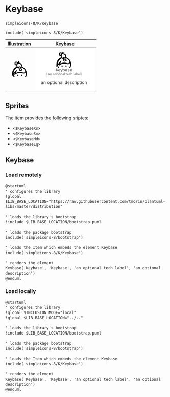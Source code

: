# Keybase


```text
simpleicons-8/K/Keybase
```

```text
include('simpleicons-8/K/Keybase')
```



| Illustration | Keybase |
| :---: | :---: |
| ![illustration for Illustration](../../simpleicons-8/K/Keybase.png) | ![illustration for Keybase](../../simpleicons-8/K/Keybase.Local.png) |



## Sprites
The item provides the following sriptes:

- `<$KeybaseXs>`
- `<$KeybaseSm>`
- `<$KeybaseMd>`
- `<$KeybaseLg>`





## Keybase

### Load remotely
```plantuml
@startuml
' configures the library
!global $LIB_BASE_LOCATION="https://raw.githubusercontent.com/tmorin/plantuml-libs/master/distribution"

' loads the library's bootstrap
!include $LIB_BASE_LOCATION/bootstrap.puml

' loads the package bootstrap
include('simpleicons-8/bootstrap')

' loads the Item which embeds the element Keybase
include('simpleicons-8/K/Keybase')

' renders the element
Keybase('Keybase', 'Keybase', 'an optional tech label', 'an optional description')
@enduml
```

### Load locally
```plantuml
@startuml
' configures the library
!global $INCLUSION_MODE="local"
!global $LIB_BASE_LOCATION="../.."

' loads the library's bootstrap
!include $LIB_BASE_LOCATION/bootstrap.puml

' loads the package bootstrap
include('simpleicons-8/bootstrap')

' loads the Item which embeds the element Keybase
include('simpleicons-8/K/Keybase')

' renders the element
Keybase('Keybase', 'Keybase', 'an optional tech label', 'an optional description')
@enduml
```


